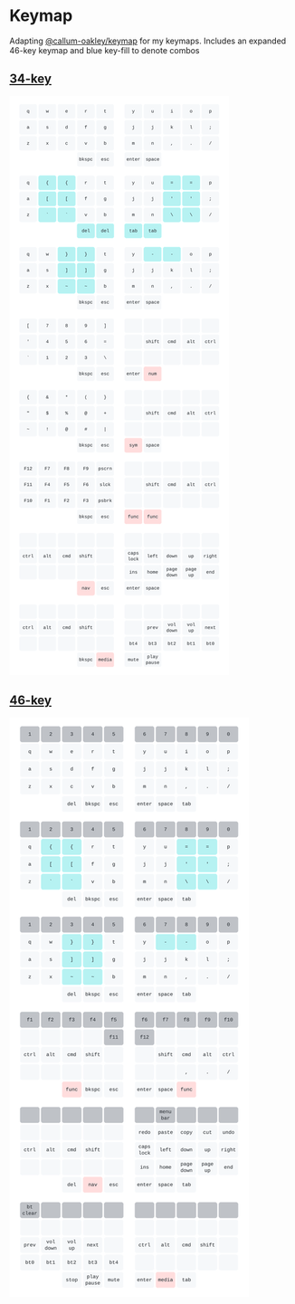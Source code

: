 # Keymap
Adapting [@callum-oakley/keymap](https://github.com/callum-oakley/keymap) for my keymaps.
Includes an expanded 46-key keymap and blue key-fill to denote combos
## [34-key](https://github.com/BrokenFlows/zmk-brokenflows/blob/master/config/zaphod.keymap)
![34-key keymap](keymap-34.svg)
## [46-key](https://github.com/BrokenFlows/zmk-brokenflows/blob/master/config/ishka.keymap)
![46-key keymap](keymap-46.svg)
